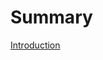 <!--
SPDX-FileCopyrightText: 2024 Sam Windell
SPDX-License-Identifier: GPL-3.0-or-later
-->

# Summary

[Introduction](./introduction.md)
